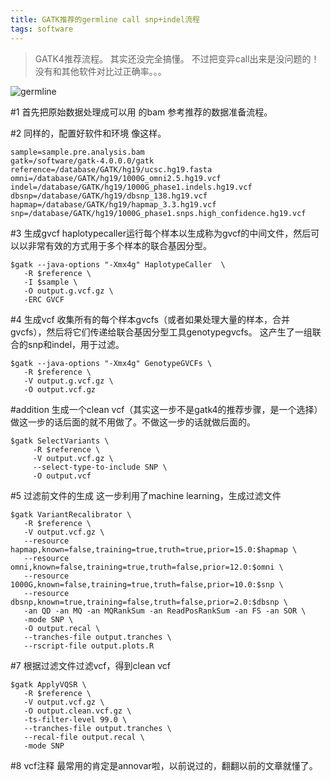 ```yaml
---
title: GATK推荐的germline call snp+indel流程
tags: software
---
```

>GATK4推荐流程。
>其实还没完全搞懂。
>不过把变异call出来是没问题的！
>没有和其他软件对比过正确率。。。

![germline](https://raw.githubusercontent.com/pzweuj/pzweuj.github.io/master/downloads/images/germline.PNG)


#1 首先把原始数据处理成可以用 的bam
参考推荐的数据准备流程。

#2 同样的，配置好软件和环境
像这样。
```
sample=sample.pre.analysis.bam
gatk=/software/gatk-4.0.0.0/gatk
reference=/database/GATK/hg19/ucsc.hg19.fasta
omni=/database/GATK/hg19/1000G_omni2.5.hg19.vcf
indel=/database/GATK/hg19/1000G_phase1.indels.hg19.vcf
dbsnp=/database/GATK/hg19/dbsnp_138.hg19.vcf
hapmap=/database/GATK/hg19/hapmap_3.3.hg19.vcf
snp=/database/GATK/hg19/1000G_phase1.snps.high_confidence.hg19.vcf
```


#3 生成gvcf
haplotypecaller运行每个样本以生成称为gvcf的中间文件，然后可以以非常有效的方式用于多个样本的联合基因分型。
```
$gatk --java-options "-Xmx4g" HaplotypeCaller  \
   -R $reference \
   -I $sample \
   -O output.g.vcf.gz \
   -ERC GVCF
```

#4 生成vcf
收集所有的每个样本gvcfs（或者如果处理大量的样本，合并gvcfs），然后将它们传递给联合基因分型工具genotypegvcfs。
这产生了一组联合的snp和indel，用于过滤。
```
$gatk --java-options "-Xmx4g" GenotypeGVCFs \
   -R $reference \
   -V output.g.vcf.gz \
   -O output.vcf.gz
```

#addition 生成一个clean vcf（其实这一步不是gatk4的推荐步骤，是一个选择）
做这一步的话后面的就不用做了。不做这一步的话就做后面的。

```
$gatk SelectVariants \
     -R $reference \
     -V output.vcf.gz \
     --select-type-to-include SNP \
     -O output.vcf
```

#5 过滤前文件的生成
这一步利用了machine learning，生成过滤文件
```
$gatk VariantRecalibrator \
   -R $reference \
   -V output.vcf.gz \
   --resource hapmap,known=false,training=true,truth=true,prior=15.0:$hapmap \
   --resource omni,known=false,training=true,truth=false,prior=12.0:$omni \
   --resource 1000G,known=false,training=true,truth=false,prior=10.0:$snp \
   --resource dbsnp,known=true,training=false,truth=false,prior=2.0:$dbsnp \
   -an QD -an MQ -an MQRankSum -an ReadPosRankSum -an FS -an SOR \
   -mode SNP \
   -O output.recal \
   --tranches-file output.tranches \
   --rscript-file output.plots.R
```

#7 根据过滤文件过滤vcf，得到clean  vcf
```
$gatk ApplyVQSR \
   -R $reference \
   -V output.vcf.gz \
   -O output.clean.vcf.gz \
   -ts-filter-level 99.0 \
   --tranches-file output.tranches \
   --recal-file output.recal \
   -mode SNP
```

#8 vcf注释
最常用的肯定是annovar啦，以前说过的，翻翻以前的文章就懂了。


[T_T]:我爱你，就是那么直白
